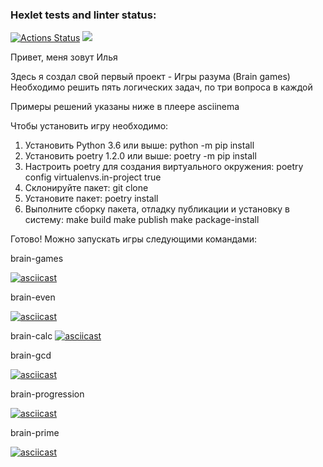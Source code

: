 ### Hexlet tests and linter status:
[![Actions Status](https://github.com/ilia-rassolov/python-project-49/workflows/hexlet-check/badge.svg)](https://github.com/ilia-rassolov/python-project-49/actions)
<a href="https://codeclimate.com/github/ilia-rassolov/python-project-49/maintainability"><img src="https://api.codeclimate.com/v1/badges/f315eb1f909eb7b075f2/maintainability" /></a>

Привет, меня зовут Илья

Здесь я создал свой первый проект - Игры разума (Brain games)
Необходимо решить пять логических задач, по три вопроса в каждой

Примеры решений указаны ниже в плеере asciinema

Чтобы установить игру необходимо:
1. Установить Python 3.6 или выше: 
python -m pip install
2. Установить poetry 1.2.0 или выше:
poetry -m pip install
3. Настроить poetry для создания виртуального окружения:
poetry config virtualenvs.in-project true
4. Склонируйте пакет:
git clone
5. Установите пакет:
poetry install
6. Выполните сборку пакета, отладку публикации и установку в систему:
make build
make publish
make package-install

Готово! Можно запускать игры следующими командами:

brain-games

[![asciicast](https://asciinema.org/a/iQ2hBOQ6BpJQTQ0omn8PGJsAC.svg)](https://asciinema.org/a/iQ2hBOQ6BpJQTQ0omn8PGJsAC)


brain-even

[![asciicast](https://asciinema.org/a/Qltn8cPLpfb2o9OehuShKsGbm.svg)](https://asciinema.org/a/Qltn8cPLpfb2o9OehuShKsGbm)

brain-calc
[![asciicast](https://asciinema.org/a/PBQIBYdG9osCseVqaMy6884Hw.svg)](https://asciinema.org/a/PBQIBYdG9osCseVqaMy6884Hw)

brain-gcd

[![asciicast](https://asciinema.org/a/RQGU14N3qpHawQ7JqwNVB7eXK.svg)](https://asciinema.org/a/RQGU14N3qpHawQ7JqwNVB7eXK)



brain-progression

[![asciicast](https://asciinema.org/a/564451.svg)](https://asciinema.org/a/564451)



brain-prime

[![asciicast](https://asciinema.org/a/TWI6GTq3JiwSVxBJ3R9C9Wcq5.svg)](https://asciinema.org/a/TWI6GTq3JiwSVxBJ3R9C9Wcq5)

